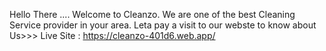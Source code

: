 Hello There ....
Welcome to Cleanzo.
We are one of the best Cleaning Service provider in your area.
Leta pay a visit to our webste to know about Us>>>
Live Site :  https://cleanzo-401d6.web.app/
